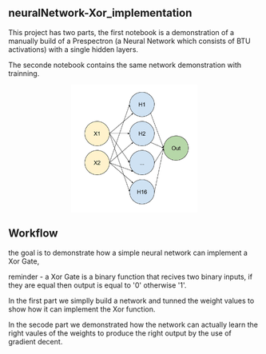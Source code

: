 ## neuralNetwork-Xor_implementation
This project has two parts, the first notebook is a demonstration of a manually build of a Prespectron (a Neural Network which consists of BTU activations) with a single hidden layers.

The seconde notebook contains the same network demonstration with trainning.



<div style = "padding-bottom: 150; padding-top: 150;">
  <p align="center">
    <img src="/pic1.png"  style = " height: 250;  display:block; width:50%;"/>
   </p>
</div>



## Workflow
the goal is to demonstrate how a simple neural network can implement a Xor Gate,

reminder - a Xor Gate is a binary function that recives two binary inputs, if they are equal then output is equal to '0' otherwise '1'.

In the first part we simplly build a network and tunned the weight values to show how it can implement the Xor function.

In the secode part we demonstrated how the network can actually learn the right vaules of the weights to produce the right output by the use of gradient decent.
